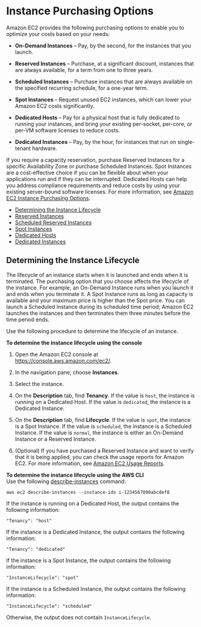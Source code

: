 # Instance Purchasing Options<a name="instance-purchasing-options"></a>

Amazon EC2 provides the following purchasing options to enable you to optimize your costs based on your needs:

+ **On\-Demand Instances** – Pay, by the second, for the instances that you launch\.

+ **Reserved Instances** – Purchase, at a significant discount, instances that are always available, for a term from one to three years\.

+ **Scheduled Instances** – Purchase instances that are always available on the specified recurring schedule, for a one\-year term\.

+ **Spot Instances** – Request unused EC2 instances, which can lower your Amazon EC2 costs significantly\.

+ **Dedicated Hosts** – Pay for a physical host that is fully dedicated to running your instances, and bring your existing per\-socket, per\-core, or per\-VM software licenses to reduce costs\.

+ **Dedicated Instances** – Pay, by the hour, for instances that run on single\-tenant hardware\. 

If you require a capacity reservation, purchase Reserved Instances for a specific Availability Zone or purchase Scheduled Instances\. Spot Instances are a cost\-effective choice if you can be flexible about when your applications run and if they can be interrupted\. Dedicated Hosts can help you address compliance requirements and reduce costs by using your existing server\-bound software licenses\. For more information, see [Amazon EC2 Instance Purchasing Options](https://aws.amazon.com/ec2/purchasing-options/)\.


+ [Determining the Instance Lifecycle](#check-instance-lifecycle)
+ [Reserved Instances](ec2-reserved-instances.md)
+ [Scheduled Reserved Instances](ec2-scheduled-instances.md)
+ [Spot Instances](using-spot-instances.md)
+ [Dedicated Hosts](dedicated-hosts-overview.md)
+ [Dedicated Instances](dedicated-instance.md)

## Determining the Instance Lifecycle<a name="check-instance-lifecycle"></a>

The lifecycle of an instance starts when it is launched and ends when it is terminated\. The purchasing option that you choose affects the lifecycle of the instance\. For example, an On\-Demand Instance runs when you launch it and ends when you terminate it\. A Spot Instance runs as long as capacity is available and your maximum price is higher than the Spot price\. You can launch a Scheduled Instance during its scheduled time period; Amazon EC2 launches the instances and then terminates them three minutes before the time period ends\.

Use the following procedure to determine the lifecycle of an instance\.

**To determine the instance lifecycle using the console**

1. Open the Amazon EC2 console at [https://console\.aws\.amazon\.com/ec2/](https://console.aws.amazon.com/ec2/)\.

1. In the navigation pane, choose **Instances**\.

1. Select the instance\.

1. On the **Description** tab, find **Tenancy**\. If the value is `host`, the instance is running on a Dedicated Host\. If the value is `dedicated`, the instance is a Dedicated Instance\.

1. On the **Description** tab, find **Lifecycle**\. If the value is `spot`, the instance is a Spot Instance\. If the value is `scheduled`, the instance is a Scheduled Instance\. If the value is `normal`, the instance is either an On\-Demand Instance or a Reserved Instance\.

1. \(Optional\) If you have purchased a Reserved Instance and want to verify that it is being applied, you can check the usage reports for Amazon EC2\. For more information, see [Amazon EC2 Usage Reports](usage-reports.md)\.

**To determine the instance lifecycle using the AWS CLI**  
Use the following [describe\-instances](http://docs.aws.amazon.com/cli/latest/reference/ec2/describe-instances.html) command:

```
aws ec2 describe-instances --instance-ids i-1234567890abcdef0
```

If the instance is running on a Dedicated Host, the output contains the following information:

```
"Tenancy": "host"
```

If the instance is a Dedicated Instance, the output contains the following information:

```
"Tenancy": "dedicated"
```

If the instance is a Spot Instance, the output contains the following information:

```
"InstanceLifecycle": "spot"
```

If the instance is a Scheduled Instance, the output contains the following information:

```
"InstanceLifecycle": "scheduled"
```

Otherwise, the output does not contain `InstanceLifecycle`\.